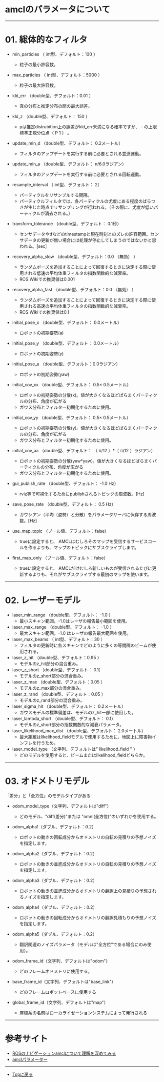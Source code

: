 # amclのパラメータについて

---

# 01. 総体的なフィルタ
- min_particles （ int型、デフォルト：100 ）
    - 粒子の最小許容数。

- max_particles （ int型、デフォルト：5000 ）
    - 粒子の最大許容数。

- kld_err （double型、デフォルト：0.01 ）
    - 真の分布と推定分布の間の最大誤差。

- kld_z （double型、デフォルト： 150 ）
    - pは推定distrubition上の誤差がkld_err未満になる確率ですが、 - の上限標準正規分位点（ P 1 ） 。

- update_min_d （double型、デフォルト： 0.2メートル）
    - フィルタのアップデートを実行する前に必要とされる並進運動。 

- update_min_a （double型、デフォルト： π/6.0ラジアン）
    - フィルタのアップデートを実行する前に必要とされる回転運動。

- resample_interval （ int型、デフォルト： 2）
    - パーティクルをリサンプルする間隔。
    - パーティクルフィルタでは、各パーティクルの尤度にある程度のばらつきが生じた時点でリサンプリングが行われる。（その際に、尤度が低いパーティクルが消去される。）

- transform_tolerance （double型、デフォルト： 0.1秒）
    - センサデータやtfなどのtimestampと現在時刻とのズレの許容範囲。センサデータの更新が無い場合には処理が停止してしまうのではないかと思われる。[sec]

- recovery_alpha_slow （double型、デフォルト：0.0 （無効） ）
    - ランダムポーズを追加することによって回復するときに決定する際に使用される低速の平均体重フィルタの指数関数的な減衰率。
    - ROS Wikiでの推奨値は0.001

- recovery_alpha_fast （double型、デフォルト：0.0 （無効） ）
    - ランダムポーズを追加することによって回復するときに決定する際に使用される高速の平均体重フィルタの指数関数的な減衰率。
    - ROS Wikiでの推奨値は0.1

- initial_pose_x （double型、デフォルト： 0.0メートル）
    - ロボットの初期姿勢(a)

- initial_pose_y （double型、デフォルト： 0.0メートル）
    - ロボットの初期姿勢(y)

- initial_pose_a （double型、デフォルト：0.0ラジアン）
    - ロボットの初期姿勢(yaw)

- initial_cov_xx （double型、デフォルト： 0.5× 0.5メートル）
    - ロボットの初期姿勢の分散(x)。値が大きくなるほどばらまくパーティクルの分布、角度が広がる
    - ガウス分布とフィルター初期化するために使用。 

- initial_cov_yy （double型、デフォルト： 0.5× 0.5メートル）
    - ロボットの初期姿勢の分散(y)。値が大きくなるほどばらまくパーティクルの分布、角度が広がる
    - ガウス分布とフィルター初期化するために使用。 

- initial_cov_aa （double型、デフォルト： （ π/12 ）*（ π/12 ）ラジアン）
    - ロボットの初期姿勢の分散(yaw*yaw)。値が大きくなるほどばらまくパーティクルの分布、角度が広がる
    - ガウス分布とフィルター初期化するために使用。 

- gui_publish_rate （double型、デフォルト： -1.0 Hz）
    - rviz等で可視化するためにpublishされるトピックの周波数。[Hz]

- save_pose_rate （double型、デフォルト： 0.5 Hz）
    - ガウシアン（平均（姿勢）と分散）をパラメータサーバに保存する周波数。[Hz] 

- use_map_topic （ブール値、デフォルト：false）
    - trueに設定すると、 AMCLはむしろそのマップを受信するサービスコールを作るよりも、マップのトピックにサブスクライブします。

- first_map_only （ブール値、デフォルト：false）
    - trueに設定すると、 AMCLだけむしろ新しいものが受信されるたびに更新するよりも、それがサブスクライブする最初のマップを使います。

---

# 02. レーザーモデル
- laser_min_range （double型、デフォルト： -1.0 ）
    - 最小スキャン範囲。-1.0はレーザの報告最小範囲を使用。 
- laser_max_range （double型、デフォルト： -1.0 ）
    - 最大スキャン範囲。-1.0 はレーザの報告最大範囲を使用。
- laser_max_beams （ int型、デフォルト：30 ）
    - フィルタの更新時に各スキャンでどのように多くの等間隔のビームが使用される。 
- laser_z_hit （double型、デフォルト：0.95 ）
    - モデルのz_hit部分の混合重み。 
- laser_z_short （double型、デフォルト： 0.1）
    - モデルのz_short部分の混合重み。
- laser_z_max （double型、デフォルト：0.05 ）
    - モデルのz_max部分の混合重み。
- laser_z_rand （double型、デフォルト：0.05 ）
    - モデルのz_rand部分の混合重み。
- laser_sigma_hit （double型、デフォルト： 0.2メートル）
    - ガウスモデルの標準偏差は、モデルのz_hit一部に使用した。
- laser_lambda_short （double型、デフォルト： 0.1）
    - モデルのz_short部分の指数関数的な減衰パラメータ。
- laser_likelihood_max_dist （double型、デフォルト： 2.0メートル）
    - 最大距離はlikelihood_fieldモデルで使用するために、地図上に障害物インフレを行うため。 
- laser_model_type （文字列、デフォルトは" likelihood_field " ）
    - どのモデルを使用すると、ビームまたはlikelihood_fieldどちらか。

---

# 03. オドメトリモデル
「差分」と「全方位」のモデルタイプがある

- odom_model_type（文字列、デフォルトは"diff"）
    - どのモデル、"diff(差分)"または "omni(全方位)"のいずれかを使用する。
 
- odom_alpha1（ダブル、デフォルト：0.2）
    - ロボットの動きの回転成分からオドメトリの自転の見積りの予想ノイズを指定します。
 

- odom_alpha2（ダブル、デフォルト：0.2）
    - ロボットの動きの並進成分からオドメトリの自転の見積りの予想ノイズを指定します。
 
- odom_alpha3（ダブル、デフォルト：0.2）
    - ロボットの動きの並進成分からオドメトリの翻訳上の見積りの予想されるノイズを指定します。
 
- odom_alpha4（ダブル、デフォルト：0.2）
    - ロボットの動きの回転成分からオドメトリの翻訳見積もりの予想ノイズを指定します。

- odom_alpha5（ダブル、デフォルト：0.2）
    - 翻訳関連のノイズパラメータ（モデルは"全方位"である場合にのみ使用）。

- odom_frame_id（文字列、デフォルトは"odom"）
    - どのフレームオドメトリに使用する。

- base_frame_id（文字列、デフォルトは"base_link"）
    - どのフレームロボットベースに使用する

- global_frame_id（文字列、デフォルトは"map"）
    - 座標系の名前はローカライゼーションシステムによって発行される

---

# 参考サイト
- [ROSのナビゲーションamclについて理解を深めてみる](https://sy-base.com/myrobotics/ros/ros-amcl/)
- [amclパラメーター](http://rosrosrosrosros.blogspot.com/2013/09/amcl.html)

---

- [Topに戻る](https://gitlab.com/TeamSOBITS/sobit_navigation_stack#sobit-navigation-stack)